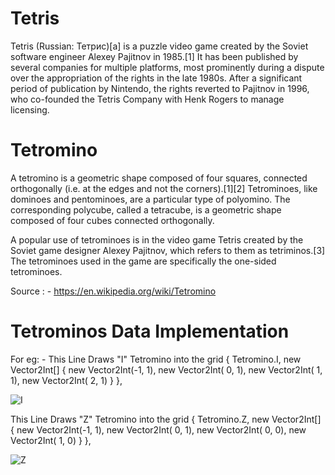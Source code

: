 # Tetris
Tetris (Russian: Тетрис)[a] is a puzzle video game created by the Soviet software engineer Alexey Pajitnov in 1985.[1] It has been published by several companies for multiple platforms, most prominently during a dispute over the appropriation of the rights in the late 1980s. After a significant period of publication by Nintendo, the rights reverted to Pajitnov in 1996, who co-founded the Tetris Company with Henk Rogers to manage licensing.

# Tetromino
A tetromino is a geometric shape composed of four squares, connected orthogonally (i.e. at the edges and not the corners).[1][2] Tetrominoes, like dominoes and pentominoes, are a particular type of polyomino. The corresponding polycube, called a tetracube, is a geometric shape composed of four cubes connected orthogonally.

A popular use of tetrominoes is in the video game Tetris created by the Soviet game designer Alexey Pajitnov, which refers to them as tetriminos.[3] The tetrominoes used in the game are specifically the one-sided tetrominoes.

Source : - https://en.wikipedia.org/wiki/Tetromino


# Tetrominos Data Implementation

For eg: - 
This Line Draws "I" Tetromino into the grid
{ Tetromino.I, new Vector2Int[] { new Vector2Int(-1, 1), new Vector2Int( 0, 1), new Vector2Int( 1, 1), new Vector2Int( 2, 1) } },

![I](https://github.com/milanjoshi601/Tetris/assets/132807484/daff3529-fc54-40f2-943b-845cc7328dd6)

This Line Draws "Z" Tetromino into the grid
{ Tetromino.Z, new Vector2Int[] { new Vector2Int(-1, 1), new Vector2Int( 0, 1), new Vector2Int( 0, 0), new Vector2Int( 1, 0) } },

![Z](https://github.com/milanjoshi601/Tetris/assets/132807484/c54661eb-feeb-478d-b303-15542b5bcc01)

